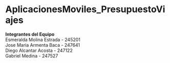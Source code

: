 # AplicacionesMoviles_PresupuestoViajes

**Integrantes del Equipo**  
Esmeralda Molina Estrada - 245201  
Jose Maria Armenta Baca - 247641  
Diego Alcantar Acosta - 247122  
Gabriel Medina - 247527

